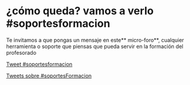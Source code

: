 
# ¿cómo queda? vamos a verlo #soportesformacion

Te invitamos a que pongas un mensaje en este** micro-foro**, cualquier herramienta o soporte que piensas que pueda servir en la formación del profesorado

[Tweet #soportesformacion](https://twitter.com/intent/tweet?button_hashtag=soportesformacion)
<script async="" src="//platform.twitter.com/widgets.js" charset="utf-8" type="text/javascript"></script>


[Tweets sobre #soportesFormacion](https://twitter.com/hashtag/soportesFormacion)

<script type="text/javascript">// &lt;![CDATA[

!function(d,s,id){var js,fjs=d.getElementsByTagName(s)[0],p=/^http:/.test(d.location)?'http':'https';if(!d.getElementById(id)){js=d.createElement(s);js.id=id;js.src=p+"://platform.twitter.com/widgets.js";fjs.parentNode.insertBefore(js,fjs);}}(document,"script","twitter-wjs");
// ]]&gt;</script>


